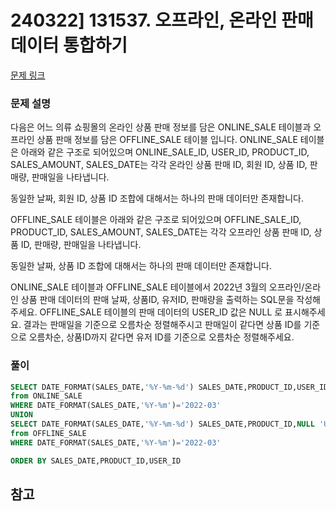 # 240322] 131537. 오프라인, 온라인 판매 데이터 통합하기

[문제 링크](https://school.programmers.co.kr/learn/courses/30/lessons/131537)

### 문제 설명
다음은 어느 의류 쇼핑몰의 온라인 상품 판매 정보를 담은 ONLINE_SALE 테이블과 오프라인 상품 판매 정보를 담은 OFFLINE_SALE 테이블 입니다. ONLINE_SALE 테이블은 아래와 같은 구조로 되어있으며 ONLINE_SALE_ID, USER_ID, PRODUCT_ID, SALES_AMOUNT, SALES_DATE는 각각 온라인 상품 판매 ID, 회원 ID, 상품 ID, 판매량, 판매일을 나타냅니다.  

동일한 날짜, 회원 ID, 상품 ID 조합에 대해서는 하나의 판매 데이터만 존재합니다.  

OFFLINE_SALE 테이블은 아래와 같은 구조로 되어있으며 OFFLINE_SALE_ID, PRODUCT_ID, SALES_AMOUNT, SALES_DATE는 각각 오프라인 상품 판매 ID, 상품 ID, 판매량, 판매일을 나타냅니다.  

동일한 날짜, 상품 ID 조합에 대해서는 하나의 판매 데이터만 존재합니다.  

ONLINE_SALE 테이블과 OFFLINE_SALE 테이블에서 2022년 3월의 오프라인/온라인 상품 판매 데이터의 판매 날짜, 상품ID, 유저ID, 판매량을 출력하는 SQL문을 작성해주세요. OFFLINE_SALE 테이블의 판매 데이터의 USER_ID 값은 NULL 로 표시해주세요. 결과는 판매일을 기준으로 오름차순 정렬해주시고 판매일이 같다면 상품 ID를 기준으로 오름차순, 상품ID까지 같다면 유저 ID를 기준으로 오름차순 정렬해주세요.  

### 풀이
```sql
SELECT DATE_FORMAT(SALES_DATE,'%Y-%m-%d') SALES_DATE,PRODUCT_ID,USER_ID,SALES_AMOUNT
from ONLINE_SALE
WHERE DATE_FORMAT(SALES_DATE,'%Y-%m')='2022-03'
UNION
SELECT DATE_FORMAT(SALES_DATE,'%Y-%m-%d') SALES_DATE,PRODUCT_ID,NULL 'USER_NAME',SALES_AMOUNT
from OFFLINE_SALE
WHERE DATE_FORMAT(SALES_DATE,'%Y-%m')='2022-03'

ORDER BY SALES_DATE,PRODUCT_ID,USER_ID
```

## 참고
